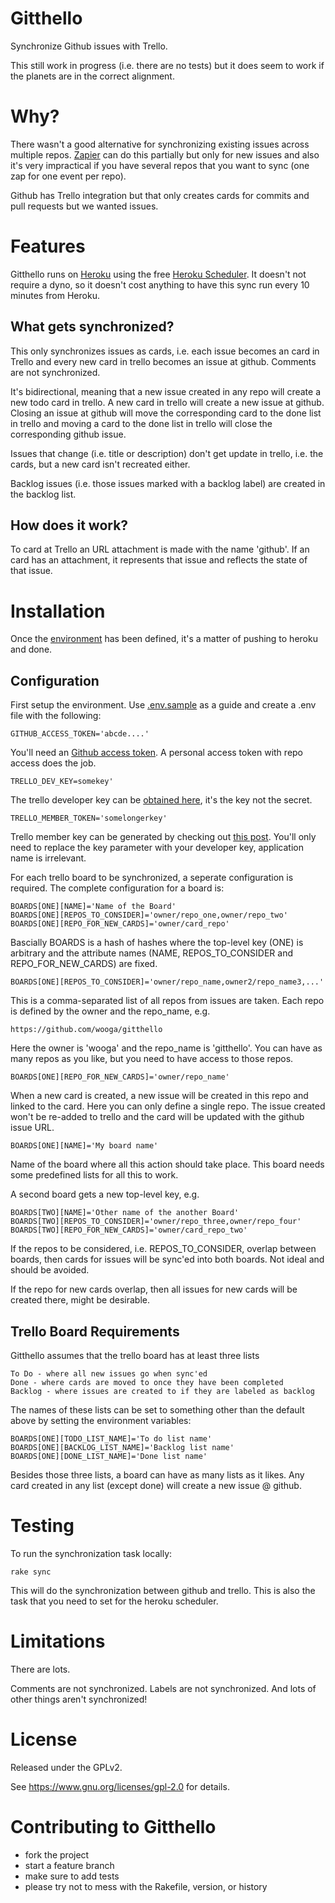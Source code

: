 Gitthello
====

Synchronize Github issues with Trello.

This still work in progress (i.e. there are no tests) but it does seem to
work if the planets are in the correct alignment.

Why?
====

There wasn't a good alternative for synchronizing existing issues across
multiple repos. [Zapier](http://zapier.com) can do this partially but only
for new issues and also it's very impractical if you have several repos
that you want to sync (one zap for one event per repo).

Github has Trello integration but that only creates cards for commits and
pull requests but we wanted issues.

Features
====

Gitthello runs on [Heroku](http://heroku.com) using the free [Heroku Scheduler](https://devcenter.heroku.com/articles/scheduler). It doesn't not require
a dyno, so it doesn't cost anything to have this sync run every 10 minutes
from Heroku.

What gets synchronized?
----

This only synchronizes issues as cards, i.e. each issue becomes an card
in Trello and every new card in trello becomes an issue at github. Comments
are not synchronized.

It's bidirectional, meaning that a new issue created in any repo will create
a new todo card in trello. A new card in trello will create a new issue at
github. Closing an issue at github will move the corresponding card to the
done list in trello and moving a card to the done list in trello will
close the corresponding github issue.

Issues that change (i.e. title or description) don't get update in trello,
i.e. the cards, but a new card isn't recreated either.

Backlog issues (i.e. those issues marked with a backlog label) are created
in the backlog list.

How does it work?
----

To card at Trello an URL attachment is made with the name 'github'. If an
card has an attachment, it represents that issue and reflects the state of
that issue.

Installation
====

Once the [environment](https://github.com/wooga/gitthello/blob/master/.env.sample) has been defined, it's a matter of pushing to
heroku and done.

Configuration
----

First setup the environment. Use [.env.sample](https://github.com/wooga/gitthello/blob/master/.env.sample) as a guide and create a .env file with the following:

    GITHUB_ACCESS_TOKEN='abcde....'

You'll need an [Github access token](https://github.com/settings/applications).
A personal access token with repo access does the job.

    TRELLO_DEV_KEY=somekey'

The trello developer key can be [obtained here](https://trello.com/1/appKey/generate#), it's the key not the secret.

    TRELLO_MEMBER_TOKEN='somelongerkey'

Trello member key can be generated by checking out [this post](http://stackoverflow.com/questions/17178907/how-to-get-a-permanent-user-token-for-writes-using-the-trello-api/17301115#17301115). You'll only need to replace the key parameter
with your developer key, application name is irrelevant.

For each trello board to be synchronized, a seperate configuration is
required. The complete configuration for a board is:

    BOARDS[ONE][NAME]='Name of the Board'
    BOARDS[ONE][REPOS_TO_CONSIDER]='owner/repo_one,owner/repo_two'
    BOARDS[ONE][REPO_FOR_NEW_CARDS]='owner/card_repo'

Bascially BOARDS is a hash of hashes where the top-level key (ONE) is
arbitrary and the attribute names (NAME, REPOS_TO_CONSIDER and
REPO_FOR_NEW_CARDS) are fixed.

    BOARDS[ONE][REPOS_TO_CONSIDER]='owner/repo_name,owner2/repo_name3,...'

This is a comma-separated list of all repos from issues are taken. Each repo
is defined by the owner and the repo_name, e.g.

    https://github.com/wooga/gitthello

Here the owner is 'wooga' and the repo_name is 'gitthello'. You can have as
many repos as you like, but you need to have access to those repos.

    BOARDS[ONE][REPO_FOR_NEW_CARDS]='owner/repo_name'

When a new card is created, a new issue will be created in this repo and linked
to the card. Here you can only define a single repo. The issue created won't
be re-added to trello and the card will be updated with the github issue
URL.

    BOARDS[ONE][NAME]='My board name'

Name of the board where all this action should take place. This board needs
some predefined lists for all this to work.

A second board gets a new top-level key, e.g.

    BOARDS[TWO][NAME]='Other name of the another Board'
    BOARDS[TWO][REPOS_TO_CONSIDER]='owner/repo_three,owner/repo_four'
    BOARDS[TWO][REPO_FOR_NEW_CARDS]='owner/card_repo_two'

If the repos to be considered, i.e. REPOS_TO_CONSIDER, overlap between boards,
then cards for issues will be sync'ed into both boards. Not ideal and should
be avoided.

If the repo for new cards overlap, then all issues for new cards will be
created there, might be desirable.

Trello Board Requirements
----

Gitthello assumes that the trello board has at least three lists

    To Do - where all new issues go when sync'ed
    Done - where cards are moved to once they have been completed
    Backlog - where issues are created to if they are labeled as backlog

The names of these lists can be set to something other than the default above by setting the environment variables:

    BOARDS[ONE][TODO_LIST_NAME]='To do list name'
    BOARDS[ONE][BACKLOG_LIST_NAME]='Backlog list name'
    BOARDS[ONE][DONE_LIST_NAME]='Done list name'

Besides those three lists, a board can have as many lists as it likes. Any
card created in any list (except done) will create a new issue @ github.

Testing
====

To run the synchronization task locally:

    rake sync

This will do the synchronization between github and trello. This is also
the task that you need to set for the heroku scheduler.

Limitations
====

There are lots.

Comments are not synchronized. Labels are not synchronized. And lots of other
things aren't synchronized!

License
====

Released under the GPLv2.

See https://www.gnu.org/licenses/gpl-2.0 for details.

Contributing to Gitthello
====

* fork the project
* start a feature branch
* make sure to add tests
* please try not to mess with the Rakefile, version, or history

